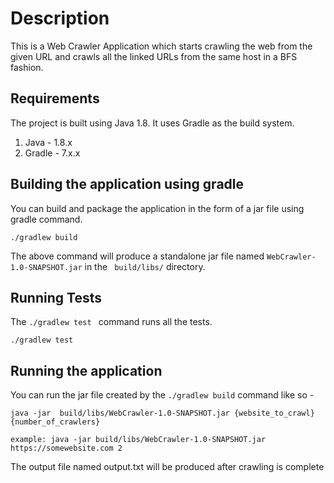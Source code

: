 # Description
This is a Web Crawler Application which starts crawling the web from the given URL and crawls all the linked URLs from the same host in a BFS fashion.

## Requirements

The project is built using Java 1.8. It uses Gradle as the build system.

1. Java - 1.8.x
2. Gradle - 7.x.x

## Building the application using gradle

You can build and package the application in the form of a jar file using gradle command.

```
./gradlew build
```

The above command will produce a standalone jar file named `WebCrawler-1.0-SNAPSHOT.jar` in the ` build/libs/` directory.

## Running Tests

The `./gradlew test ` command runs all the tests.

```
./gradlew test
```

## Running the application

You can run the jar file created by the `./gradlew build` command like so -

```
java -jar  build/libs/WebCrawler-1.0-SNAPSHOT.jar {website_to_crawl} {number_of_crawlers}

example: java -jar build/libs/WebCrawler-1.0-SNAPSHOT.jar https://somewebsite.com 2

```

The output file named output.txt will be produced after crawling is complete